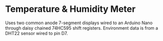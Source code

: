 # Temperature & Humidity Meter

Uses two common anode 7-segment displays wired to an Arduino Nano through daisy chained 74HC595 shift registers. Environment data is from a DHT22 sensor wired to pin D7.

